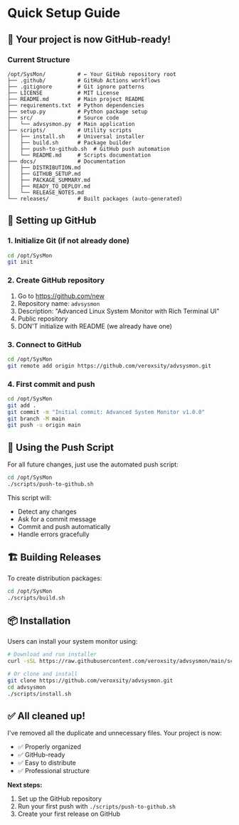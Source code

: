 # Quick Setup Guide

## 🚀 Your project is now GitHub-ready!

### Current Structure
```
/opt/SysMon/          # ← Your GitHub repository root
├── .github/          # GitHub Actions workflows
├── .gitignore        # Git ignore patterns
├── LICENSE           # MIT License
├── README.md         # Main project README
├── requirements.txt  # Python dependencies
├── setup.py          # Python package setup
├── src/              # Source code
│   └── advsysmon.py  # Main application
├── scripts/          # Utility scripts
│   ├── install.sh    # Universal installer
│   ├── build.sh      # Package builder
│   ├── push-to-github.sh  # GitHub push automation
│   └── README.md     # Scripts documentation
├── docs/             # Documentation
│   ├── DISTRIBUTION.md
│   ├── GITHUB_SETUP.md
│   ├── PACKAGE_SUMMARY.md
│   ├── READY_TO_DEPLOY.md
│   └── RELEASE_NOTES.md
└── releases/         # Built packages (auto-generated)
```

## 🔧 Setting up GitHub

### 1. Initialize Git (if not already done)
```bash
cd /opt/SysMon
git init
```

### 2. Create GitHub repository
1. Go to https://github.com/new
2. Repository name: `advsysmon`
3. Description: "Advanced Linux System Monitor with Rich Terminal UI"
4. Public repository
5. DON'T initialize with README (we already have one)

### 3. Connect to GitHub
```bash
cd /opt/SysMon
git remote add origin https://github.com/veroxsity/advsysmon.git
```

### 4. First commit and push
```bash
cd /opt/SysMon
git add .
git commit -m "Initial commit: Advanced System Monitor v1.0.0"
git branch -M main
git push -u origin main
```

## 🎯 Using the Push Script

For all future changes, just use the automated push script:

```bash
cd /opt/SysMon
./scripts/push-to-github.sh
```

This script will:
- Detect any changes
- Ask for a commit message
- Commit and push automatically
- Handle errors gracefully

## 🏗️ Building Releases

To create distribution packages:

```bash
cd /opt/SysMon
./scripts/build.sh
```

## 📦 Installation

Users can install your system monitor using:

```bash
# Download and run installer
curl -sSL https://raw.githubusercontent.com/veroxsity/advsysmon/main/scripts/install.sh | bash

# Or clone and install
git clone https://github.com/veroxsity/advsysmon.git
cd advsysmon
./scripts/install.sh
```

## ✅ All cleaned up!

I've removed all the duplicate and unnecessary files. Your project is now:
- ✅ Properly organized
- ✅ GitHub-ready
- ✅ Easy to distribute
- ✅ Professional structure

**Next steps:**
1. Set up the GitHub repository
2. Run your first push with `./scripts/push-to-github.sh`
3. Create your first release on GitHub
